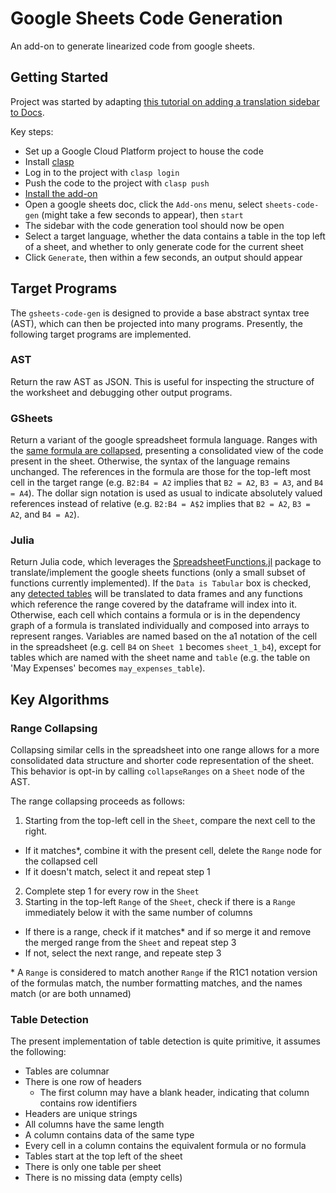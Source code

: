 # Google Sheets Code Generation

An add-on to generate linearized code from google sheets.

## Getting Started

Project was started by adapting [this tutorial on adding a translation sidebar to Docs](https://developers.google.com/workspace/add-ons/translate-addon-sample).

Key steps:
* Set up a Google Cloud Platform project to house the code
* Install [clasp](https://github.com/google/clasp)
* Log in to the project with `clasp login`
* Push the code to the project with `clasp push`
* [Install the add-on](https://developers.google.com/workspace/add-ons/translate-addon-sample#step_3_install_the_unpublished_add-on)
* Open a google sheets doc, click the `Add-ons` menu, select `sheets-code-gen` (might take a few seconds to appear), then `start`
* The sidebar with the code generation tool should now be open
* Select a target language, whether the data contains a table in the top left of a sheet, and whether to only generate code for the current sheet
* Click `Generate`, then within a few seconds, an output should appear

## Target Programs

The `gsheets-code-gen` is designed to provide a base abstract syntax tree (AST), which can then be projected into many programs.  Presently, the following target programs are implemented.

### AST

Return the raw AST as JSON.  This is useful for inspecting the structure of the worksheet and debugging other output programs.

### GSheets

Return a variant of the google spreadsheet formula language. Ranges with the [same formula are collapsed](#range-collapsing), presenting a consolidated view of the code present in the sheet.  Otherwise, the syntax of the language remains unchanged.  The references in the formula are those for the top-left most cell in the target range (e.g. `B2:B4 = A2` implies that `B2 = A2`, `B3 = A3`, and `B4 = A4`).  The dollar sign notation is used as usual to indicate absolutely valued references instead of relative (e.g. `B2:B4 = A$2` implies that `B2 = A2`, `B3 = A2`, and `B4 = A2`).

### Julia

Return Julia code, which leverages the [SpreadsheetFunctions.jl](https://github.com/mcmcgrath13/SpreadsheetFunctions.jl) package to translate/implement the google sheets functions (only a small subset of functions currently implemented).  If the `Data is Tabular` box is checked, any [detected tables](#table-detection) will be translated to data frames and any functions which reference the range covered by the dataframe will index into it.  Otherwise, each cell which contains a formula or is in the dependency graph of a formula is translated individually and composed into arrays to represent ranges.  Variables are named based on the a1 notation of the cell in the spreadsheet (e.g. cell `B4` on `Sheet 1` becomes `sheet_1_b4`), except for tables which are named with the sheet name and `table` (e.g. the table on 'May Expenses' becomes `may_expenses_table`).

## Key Algorithms

### Range Collapsing

Collapsing similar cells in the spreadsheet into one range allows for a more consolidated data structure and shorter code representation of the sheet.  This behavior is opt-in by calling `collapseRanges` on a `Sheet` node of the AST.

The range collapsing proceeds as follows:
1. Starting from the top-left cell in the `Sheet`, compare the next cell to the right.
  * If it matches*, combine it with the present cell, delete the `Range` node for the collapsed cell
  * If it doesn't match, select it and repeat step 1
2. Complete step 1 for every row in the `Sheet`
3. Starting in the top-left `Range` of the `Sheet`, check if there is a `Range` immediately below it with the same number of columns
  * If there is a range, check if it matches* and if so merge it and remove the merged range from the `Sheet` and repeat step 3
  * If not, select the next range, and repeate step 3

\* A `Range` is considered to match another `Range` if the R1C1 notation version of the formulas match, the number formatting matches, and the names match (or are both unnamed)

### Table Detection

The present implementation of table detection is quite primitive, it assumes the following:

* Tables are columnar
* There is one row of headers
  * The first column may have a blank header, indicating that column contains row identifiers
* Headers are unique strings
* All columns have the same length
* A column contains data of the same type
* Every cell in a column contains the equivalent formula or no formula
* Tables start at the top left of the sheet
* There is only one table per sheet
* There is no missing data (empty cells)